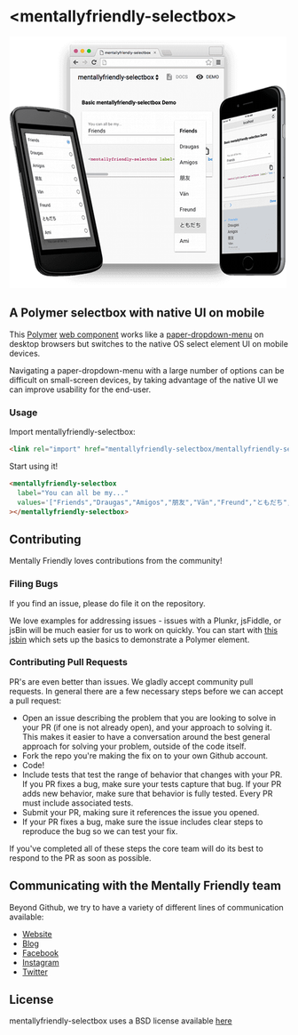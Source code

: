 # \<mentallyfriendly-selectbox\>

![Example of mentallyfriendly-selectbox on different devices](mentallyfriendly-selectbox.png)

## A Polymer selectbox with native UI on mobile

This [Polymer](http://www.polymer-project.org/) [web component](https://www.w3.org/TR/components-intro/) works like a [paper-dropdown-menu](https://elements.polymer-project.org/elements/paper-dropdown-menu) on desktop browsers but switches to the native OS select element UI on mobile devices.

Navigating a paper-dropdown-menu with a large number of options can be difficult on small-screen devices, by taking advantage of the native UI we can improve usability for the end-user.

### Usage

Import mentallyfriendly-selectbox:
```html
<link rel="import" href="mentallyfriendly-selectbox/mentallyfriendly-selectbox.html">
```

Start using it!
```html
<mentallyfriendly-selectbox
  label="You can all be my..."
  values='["Friends","Draugas","Amigos","朋友","Vän","Freund","ともだち","Ami"]'
></mentallyfriendly-selectbox>
```

## Contributing

Mentally Friendly loves contributions from the community!

### Filing Bugs

If you find an issue, please do file it on the repository.

We love examples for addressing issues - issues with a Plunkr, jsFiddle, or jsBin will be much easier for us to work on quickly. You can start with [this jsbin](https://jsbin.com/xukike/edit?html,output) which sets up the basics to demonstrate a Polymer element.

### Contributing Pull Requests

PR's are even better than issues. We gladly accept community pull requests. In general there are a few necessary steps before we can accept a pull request:

- Open an issue describing the problem that you are looking to solve in your PR (if one is not already open), and your approach to solving it. This makes it easier to have a conversation around the best general approach for solving your problem, outside of the code itself.
- Fork the repo you're making the fix on to your own Github account.
- Code!
- Include tests that test the range of behavior that changes with your PR. If you PR fixes a bug, make sure your tests capture that bug. If your PR adds new behavior, make sure that behavior is fully tested. Every PR must include associated tests.
- Submit your PR, making sure it references the issue you opened.
- If your PR fixes a bug, make sure the issue includes clear steps to reproduce the bug so we can test your fix.

If you've completed all of these steps the core team will do its best to respond to the PR as soon as possible.

## Communicating with the Mentally Friendly team

Beyond Github, we try to have a variety of different lines of communication available:

- [Website](http://mentallyfriendly.com)
- [Blog](https://medium.com/@MentallyFriendly)
- [Facebook](https://www.facebook.com/MentallyFriendly)
- [Instagram](https://www.instagram.com/mentallyfriendly)
- [Twitter](https://twitter.com/MF_says)

## License

mentallyfriendly-selectbox uses a BSD license available [here](LICENSE.txt)
